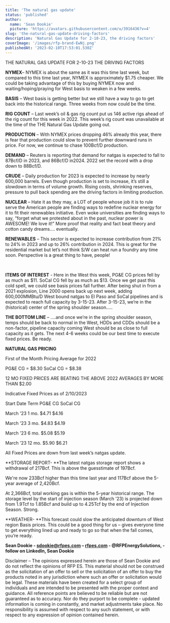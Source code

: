 ```yaml
---
title: 'The natural gas update'
status: 'published'
author:
  name: 'Sean Dookie'
  picture: 'https://avatars.githubusercontent.com/u/3916436?v=4'
slug: 'the-natural-gas-update-driving-factors'
description: 'Natural Gas Update for 2-10-23, the driving factors'
coverImage: '/images/rfp-brand-EwNj.png'
publishedAt: '2023-02-10T17:53:01.530Z'
---
```


THE NATURAL GAS UPDATE FOR 2-10-23 THE DRIVING FACTORS

**NYMEX**– NYMEX is about the same as it was this time last week, but compared to this time last year, NYMEX is approximately $1.75 cheaper. We could be taking advantage of this by buying NYMEX now and waiting/hoping/praying for West basis to weaken in a few weeks.

**BASIS** – West basis is getting better but we still have a way to go to get back into the historical range. Three weeks from now could be the time.

**RIG COUNT** – Last week’s oil & gas rig count put us 146 active rigs ahead of the rig count for this week in 2022. This week’s rig count was unavailable at the time of the THE Natural Gas Update going out.

**PRODUCTION** – With NYMEX prices dropping 46% already this year, there is fear that production could slow to prevent further downward runs in price. For now, we continue to chase 100Bcf/D production.

**DEMAND** – Reuters is reporting that demand for natgas is expected to fall to 87Bcf/D in 2023, and 86Bcf/D in2024. 2022 set the record with a drop down to 88Bcf/D.

**CRUDE** – Daily production for 2023 is expected to increase by nearly 600,000 barrels. Even though production is set to increase, it’s still a slowdown in terms of volume growth. Rising costs, shrinking reserves, pressure to pull back spending are the driving factors in limiting production.

**NUCLEAR** – Hate it as they may, a LOT of people whose job it is to rule serve the American people are finding ways to redefine nuclear energy for it to fit their renewables initiative. Even woke universities are finding ways to say, “forget what we protested about in the past, nuclear power is AWESOME! We love it!” More proof that reality and fact beat theory and cotton candy dreams…. eventually.

**RENEWABLES** – This sector is expected to increase contribution from 21% to 24% in 2023 and up to 26% contribution in 2024. This is great for the residential market but let’s not think S/W can heat run a foundry any time soon. Perspective is a great thing to have, people!<br>

<br>

**ITEMS OF INTEREST** \- Here in the West this week, PG&E CG prices fell by as much as $11. SoCal CG fell by as much as $13. Once we get past this cold spell, we could see basis prices fall further. After being shut in from a 2021 explosion, Line 2000 opens back up next week, adding 600,000MMBtu/D West bound natgas to El Paso and SoCal pipelines and is expected to reach full capacity by 3-15-23. After 3-15-23, we’re in the (historical) center of the spring shoulder season…..

**THE BOTTOM LINE** – ….and once we’re in the spring shoulder season, temps should be back to normal in the West, HDDs and CDDs should be a non-factor, pipeline capacity coming West should be as close to full capacity as it gets. The next 4-6 weeks could be our best time to execute fixed prices. Be ready.

**NATURAL GAS PRICING**<br>

First of the Month Pricing Average for 2022

PG&E CG = $8.30 SoCal CG = $8.38

12 MO FIXED PRICES ARE BEATING THE ABOVE 2022 AVERAGES BY MORE THAN $2.00

Indicative Fixed Prices as of 2/10/2023

Start Date Term PG&E CG SoCal CG

March ’23 1 mo. $4.71 $4.16

March ’23 3 mo. $4.83 $4.19

March ’23 6 mo. $5.08 $5.19

March ’23 12 mo. $5.90 $6.21

All Fixed Prices are down from last week’s natgas update.

**STORAGE REPORT- **The latest natgas storage report shows a withdrawal of 217Bcf. This is above the guesstimate of 197Bcf.

We're now 233Bcf higher than this time last year and 117Bcf above the 5-year average of 2,420Bcf.

At 2,366Bcf, total working gas is within the 5-year historical range. The storage level by the start of injection season (March ’23) is projected down from 1.9Tcf to 1.85Bcf and build up to 4.25Tcf by the end of Injection Season. Strong.

**WEATHER- **This forecast could slow the anticipated downturn of West region Basis prices. This could be a good thing for us – gives everyone time to get everything lined up and ready to go so that when the fall comes, you’re ready.

**Sean Dookie - **[**sdookie@rfpes.com**](mailto:sdookie@rfpes.com)** – **[**rfpes.com**](http://rfpes.com)** \- @RFPEnergySolutions, - follow on LinkedIn, Sean Dookie**

Disclaimer – The opinions expressed herein are those of Sean Dookie and do not reflect the opinions of RFP ES. This material should not be construed as the solicitation of an offer to sell or the solicitation of an offer to buy the products noted in any jurisdiction where such an offer or solicitation would be legal. These materials have been created for a select group of individuals and are intended to be presented with the proper context and guidance. All reference points are believed to be reliable but are not guaranteed as to accuracy. Nor do they purport to be complete - updated information is coming in constantly, and market adjustments take place. No responsibility is assumed with respect to any such statement, or with respect to any expression of opinion contained herein.

